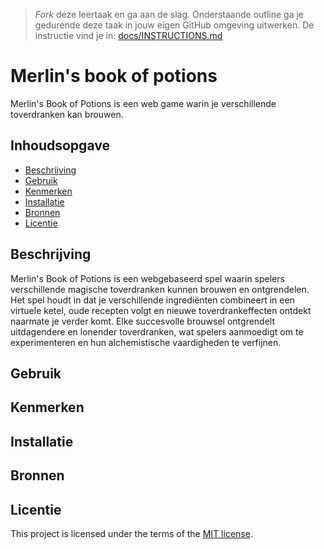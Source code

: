 > _Fork_ deze leertaak en ga aan de slag. Onderstaande outline ga je gedurende deze taak in jouw eigen GitHub omgeving uitwerken. De instructie vind je in: [docs/INSTRUCTIONS.md](docs/INSTRUCTIONS.md)

# Merlin's book of potions
Merlin's Book of Potions is een web game warin je verschillende toverdranken kan brouwen.

## Inhoudsopgave
  * [Beschrijving](#beschrijving)
  * [Gebruik](#gebruik)
  * [Kenmerken](#kenmerken)
  * [Installatie](#installatie)
  * [Bronnen](#bronnen)
  * [Licentie](#licentie)

## Beschrijving
<!-- Bij Beschrijving staat kort beschreven wat voor project het is en wat je hebt gemaakt -->
Merlin's Book of Potions is een webgebaseerd spel waarin spelers verschillende magische toverdranken kunnen brouwen en ontgrendelen. Het spel houdt in dat je verschillende ingrediënten combineert in een virtuele ketel, oude recepten volgt en nieuwe toverdrankeffecten ontdekt naarmate je verder komt. Elke succesvolle brouwsel ontgrendelt uitdagendere en lonender toverdranken, wat spelers aanmoedigt om te experimenteren en hun alchemistische vaardigheden te verfijnen.

<!-- Voeg een mooie poster visual toe 📸 -->
<!-- Voeg een link toe naar Github Pages 🌐-->

## Gebruik
<!-- Bij Gebruik staat de user story, hoe het werkt en wat je er mee kan. -->

## Kenmerken
<!-- Bij Kenmerken staat welke technieken zijn gebruikt en hoe. Wat is de HTML structuur? Wat zijn de belangrijkste dingen in CSS? Wat is er met JS gedaan en hoe? Misschien heb je iets met NodeJS gedaan, of heb je een framwork of library gebruikt? -->

## Installatie
<!-- Bij Instalatie staat hoe een andere developer aan jouw repo kan werken -->

## Bronnen

## Licentie

This project is licensed under the terms of the [MIT license](./LICENSE).
